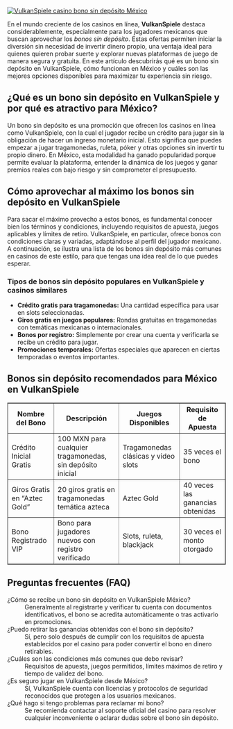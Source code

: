 [![VulkanSpiele casino bono sin depósito México](https://123-caf.pages.dev/gitsignup.png)](https://vrmoo.ru/Bt82HjjY)

<div>     <p>En el mundo creciente de los casinos en línea, <strong>VulkanSpiele</strong> destaca considerablemente, especialmente para los jugadores mexicanos que buscan aprovechar los <em>bonos sin depósito</em>. Estas ofertas permiten iniciar la diversión sin necesidad de invertir dinero propio, una ventaja ideal para quienes quieren probar suerte y explorar nuevas plataformas de juego de manera segura y gratuita. En este artículo descubrirás qué es un bono sin depósito en VulkanSpiele, cómo funcionan en México y cuáles son las mejores opciones disponibles para maximizar tu experiencia sin riesgo.</p>        <h2>¿Qué es un bono sin depósito en VulkanSpiele y por qué es atractivo para México?</h2>     <p>Un bono sin depósito es una promoción que ofrecen los casinos en línea como VulkanSpiele, con la cual el jugador recibe un crédito para jugar sin la obligación de hacer un ingreso monetario inicial. Esto significa que puedes empezar a jugar tragamonedas, ruleta, póker y otras opciones sin invertir tu propio dinero. En México, esta modalidad ha ganado popularidad porque permite evaluar la plataforma, entender la dinámica de los juegos y ganar premios reales con bajo riesgo y sin comprometer el presupuesto.</p>        <h2>Cómo aprovechar al máximo los bonos sin depósito en VulkanSpiele</h2>     <p>Para sacar el máximo provecho a estos bonos, es fundamental conocer bien los términos y condiciones, incluyendo requisitos de apuesta, juegos aplicables y límites de retiro. VulkanSpiele, en particular, ofrece bonos con condiciones claras y variadas, adaptándose al perfil del jugador mexicano. A continuación, se ilustra una lista de los bonos sin depósito más comunes en casinos de este estilo, para que tengas una idea real de lo que puedes esperar.</p>        <h3>Tipos de bonos sin depósito populares en VulkanSpiele y casinos similares</h3>     <ul>       <li><strong>Crédito gratis para tragamonedas:</strong> Una cantidad específica para usar en slots seleccionadas.</li>       <li><strong>Giros gratis en juegos populares:</strong> Rondas gratuitas en tragamonedas con temáticas mexicanas o internacionales.</li>       <li><strong>Bonos por registro:</strong> Simplemente por crear una cuenta y verificarla se recibe un crédito para jugar.</li>       <li><strong>Promociones temporales:</strong> Ofertas especiales que aparecen en ciertas temporadas o eventos importantes.</li>     </ul>        <h2>Bonos sin depósito recomendados para México en VulkanSpiele</h2>     <table border="1" cellpadding="5" cellspacing="0" style="border-collapse: collapse; width: 100%;">       <thead>         <tr>           <th>Nombre del Bono</th>           <th>Descripción</th>           <th>Juegos Disponibles</th>           <th>Requisito de Apuesta</th>         </tr>       </thead>       <tbody>         <tr>           <td>Crédito Inicial Gratis</td>           <td>100 MXN para cualquier tragamonedas, sin depósito inicial</td>           <td>Tragamonedas clásicas y video slots</td>           <td>35 veces el bono</td>         </tr>         <tr>           <td>Giros Gratis en “Aztec Gold”</td>           <td>20 giros gratis en tragamonedas temática azteca</td>           <td>Aztec Gold</td>           <td>40 veces las ganancias obtenidas</td>         </tr>         <tr>           <td>Bono Registrado VIP</td>           <td>Bono para jugadores nuevos con registro verificado</td>           <td>Slots, ruleta, blackjack</td>           <td>30 veces el monto otorgado</td>         </tr>       </tbody>     </table>        <h2>Preguntas frecuentes (FAQ)</h2>     <dl>       <dt>¿Cómo se recibe un bono sin depósito en VulkanSpiele México?</dt>       <dd>Generalmente al registrarte y verificar tu cuenta con documentos identificativos, el bono se acredita automáticamente o tras activarlo en promociones.</dd>          <dt>¿Puedo retirar las ganancias obtenidas con el bono sin depósito?</dt>       <dd>Sí, pero solo después de cumplir con los requisitos de apuesta establecidos por el casino para poder convertir el bono en dinero retirables.</dd>          <dt>¿Cuáles son las condiciones más comunes que debo revisar?</dt>       <dd>Requisitos de apuesta, juegos permitidos, límites máximos de retiro y tiempo de validez del bono.</dd>          <dt>¿Es seguro jugar en VulkanSpiele desde México?</dt>       <dd>Sí, VulkanSpiele cuenta con licencias y protocolos de seguridad reconocidos que protegen a los usuarios mexicanos.</dd>          <dt>¿Qué hago si tengo problemas para reclamar mi bono? </dt>       <dd>Se recomienda contactar al soporte oficial del casino para resolver cualquier inconveniente o aclarar dudas sobre el bono sin depósito.</dd>     </dl>   </div>